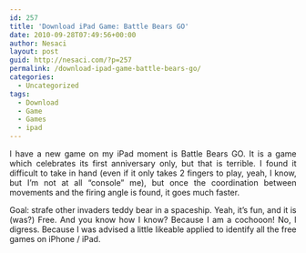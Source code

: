 ```yaml
---
id: 257
title: 'Download iPad Game: Battle Bears GO'
date: 2010-09-28T07:49:56+00:00
author: Nesaci
layout: post
guid: http://nesaci.com/?p=257
permalink: /download-ipad-game-battle-bears-go/
categories:
  - Uncategorized
tags:
  - Download
  - Game
  - Games
  - ipad
---
```

<p style="text-align: justify;">
  I have a new game on my iPad moment is Battle Bears GO. It is a game which celebrates its first anniversary only, but that is terrible. I found it difficult to take in hand (even if it only takes 2 fingers to play, yeah, I know, but I&#8217;m not at all &#8220;console&#8221; me), but once the coordination between movements and the firing angle is found, it goes much faster.
</p>

<p style="text-align: justify;">
  Goal: strafe other invaders teddy bear in a spaceship. Yeah, it&#8217;s fun, and it is (was?) Free. And you know how I know? Because I am a cochooon! No, I digress. Because I was advised a little likeable applied to identify all the free games on iPhone / iPad.
</p>